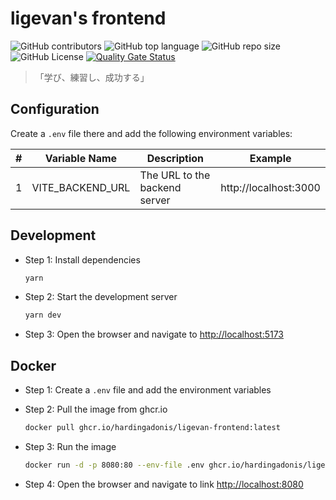 # ligevan's frontend

![GitHub contributors](https://img.shields.io/github/contributors/hardingadonis/ligevan)
![GitHub top language](https://img.shields.io/github/languages/top/hardingadonis/ligevan)
![GitHub repo size](https://img.shields.io/github/repo-size/hardingadonis/ligevan)
![GitHub License](https://img.shields.io/github/license/hardingadonis/ligevan)
[![Quality Gate Status](https://sonarcloud.io/api/project_badges/measure?project=hardingadonis_ligevan&metric=alert_status)](https://sonarcloud.io/summary/new_code?id=hardingadonis_ligevan)

> 「学び、練習し、成功する」

## Configuration

Create a `.env` file there and add the following environment variables:

| #   | Variable Name    | Description                   | Example               |
| --- | ---------------- | ----------------------------- | --------------------- |
| 1   | VITE_BACKEND_URL | The URL to the backend server | http://localhost:3000 |

## Development

- Step 1: Install dependencies

  ```bash
  yarn
  ```

- Step 2: Start the development server

  ```bash
  yarn dev
  ```

- Step 3: Open the browser and navigate to [http://localhost:5173](http://localhost:5173)

## Docker

- Step 1: Create a `.env` file and add the environment variables

- Step 2: Pull the image from ghcr.io

  ```bash
  docker pull ghcr.io/hardingadonis/ligevan-frontend:latest
  ```

- Step 3: Run the image

  ```bash
  docker run -d -p 8080:80 --env-file .env ghcr.io/hardingadonis/ligevan-frontend:latest
  ```

- Step 4: Open the browser and navigate to link [http://localhost:8080](http://localhost:8080)
